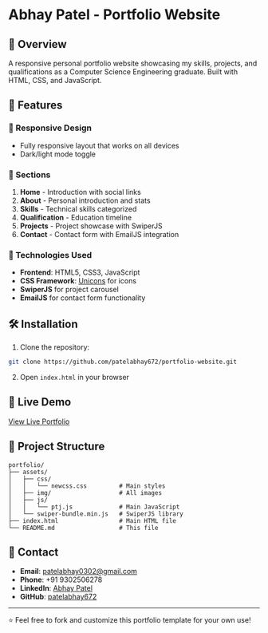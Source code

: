 # Abhay Patel - Portfolio Website


## 📌 Overview
A responsive personal portfolio website showcasing my skills, projects, and qualifications as a Computer Science Engineering graduate. Built with HTML, CSS, and JavaScript.

## 🚀 Features

### 🔹 Responsive Design
- Fully responsive layout that works on all devices
- Dark/light mode toggle

### 🔹 Sections
1. **Home** - Introduction with social links
2. **About** - Personal introduction and stats
3. **Skills** - Technical skills categorized
4. **Qualification** - Education timeline
5. **Projects** - Project showcase with SwiperJS
6. **Contact** - Contact form with EmailJS integration

### 🔹 Technologies Used
- **Frontend**: HTML5, CSS3, JavaScript
- **CSS Framework**: [Unicons](https://iconscout.com/unicons) for icons
- **SwiperJS** for project carousel
- **EmailJS** for contact form functionality

## 🛠️ Installation
1. Clone the repository:
```bash
git clone https://github.com/patelabhay672/portfolio-website.git
```

2. Open `index.html` in your browser

## 🌟 Live Demo
[View Live Portfolio](https://abhay672.in/) <!-- Add your GitHub Pages link if deployed -->

## 📂 Project Structure
```
portfolio/
├── assets/
│   ├── css/
│   │   └── newcss.css         # Main styles
│   ├── img/                   # All images
│   ├── js/
│   │   └── ptj.js             # Main JavaScript
│   └── swiper-bundle.min.js   # SwiperJS library
├── index.html                 # Main HTML file
└── README.md                  # This file
```

## 📧 Contact
- **Email**: patelabhay0302@gmail.com
- **Phone**: +91 9302506278
- **LinkedIn**: [Abhay Patel](https://www.linkedin.com/in/abhay-patel-2bb2b2237)
- **GitHub**: [patelabhay672](https://github.com/patelabhay672)


---

⭐ Feel free to fork and customize this portfolio template for your own use!
